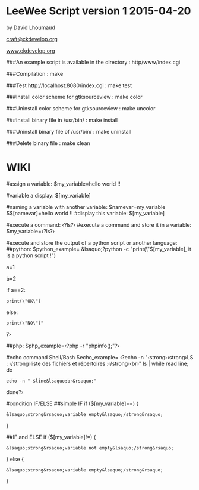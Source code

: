 LeeWee Script version 1 2015-04-20
==================================
by David Lhoumaud

craft@ckdevelop.org

www.ckdevelop.org



###An example script is available in the directory :
http/www/index.cgi 

###Compilation :
make

###Test http://localhost:8080/index.cgi :
make test

###Install color scheme for gtksourceview :
make color

###Uninstall color scheme for gtksourceview :
make uncolor

###Install binary file in /usr/bin/ :
make install

###Uninstall binary file of /usr/bin/ :
make uninstall

###Delete binary file :
make clean


WIKI
====

#assign a variable: 
$my_variable=hello world !!

#variable a display:
$[my_variable]

#naming a variable with another variable:
$namevar=my_variable
$\$[namevar]=hello world !!
#display this variable:
$[my_variable]

#execute a command:
&lsaquo;?ls?&rsaquo;
#execute a command and store it in a variable:
$my_variable=&lsaquo;?ls?&rsaquo;

#execute and store the output of a python script or another language:
##python:
$python_example= &lsaquo;?python -c "print(\"$[my_variable], it is a python script !\")

a=1

b=2

if a==2:

    print(\"OK\")

else:

    print(\"NO\")"

?&rsaquo;

##php:
$php_example=&lsaquo;?php -r "phpinfo();"?&rsaquo;

#echo command Shell/Bash
$echo_example= &lsaquo;?echo -n "&lsaquo;strong&rsaquo;&lsaquo;strong&rsaquo;LS : &lsaquo;/strong&rsaquo;liste des fichiers et r&eacute;pertoires :&lsaquo;/strong&rsaquo;&lsaquo;br&rsaquo;"
ls | while read line; do

    echo -n "-$line&lsaquo;br&rsaquo;"

done?&rsaquo;

#condition IF/ELSE
##simple IF
if ($[my_variable]==) {

    &lsaquo;strong&rsaquo;variable empty&lsaquo;/strong&rsaquo;

}

##IF and ELSE
if ($[my_variable]!=) {

    &lsaquo;strong&rsaquo;variable not empty&lsaquo;/strong&rsaquo;

} else {

    &lsaquo;strong&rsaquo;variable empty&lsaquo;/strong&rsaquo;

}
